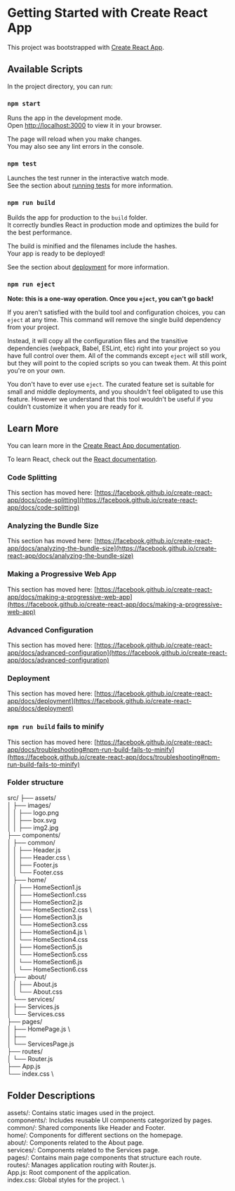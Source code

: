# Getting Started with Create React App

This project was bootstrapped with [Create React App](https://github.com/facebook/create-react-app).

## Available Scripts

In the project directory, you can run:

### `npm start`

Runs the app in the development mode.\
Open [http://localhost:3000](http://localhost:3000) to view it in your browser.

The page will reload when you make changes.\
You may also see any lint errors in the console.

### `npm test`

Launches the test runner in the interactive watch mode.\
See the section about [running tests](https://facebook.github.io/create-react-app/docs/running-tests) for more information.

### `npm run build`

Builds the app for production to the `build` folder.\
It correctly bundles React in production mode and optimizes the build for the best performance.

The build is minified and the filenames include the hashes.\
Your app is ready to be deployed!

See the section about [deployment](https://facebook.github.io/create-react-app/docs/deployment) for more information.

### `npm run eject`

**Note: this is a one-way operation. Once you `eject`, you can't go back!**

If you aren't satisfied with the build tool and configuration choices, you can `eject` at any time. This command will remove the single build dependency from your project.

Instead, it will copy all the configuration files and the transitive dependencies (webpack, Babel, ESLint, etc) right into your project so you have full control over them. All of the commands except `eject` will still work, but they will point to the copied scripts so you can tweak them. At this point you're on your own.

You don't have to ever use `eject`. The curated feature set is suitable for small and middle deployments, and you shouldn't feel obligated to use this feature. However we understand that this tool wouldn't be useful if you couldn't customize it when you are ready for it.

## Learn More

You can learn more in the [Create React App documentation](https://facebook.github.io/create-react-app/docs/getting-started).

To learn React, check out the [React documentation](https://reactjs.org/).

### Code Splitting

This section has moved here: [https://facebook.github.io/create-react-app/docs/code-splitting](https://facebook.github.io/create-react-app/docs/code-splitting)

### Analyzing the Bundle Size

This section has moved here: [https://facebook.github.io/create-react-app/docs/analyzing-the-bundle-size](https://facebook.github.io/create-react-app/docs/analyzing-the-bundle-size)

### Making a Progressive Web App

This section has moved here: [https://facebook.github.io/create-react-app/docs/making-a-progressive-web-app](https://facebook.github.io/create-react-app/docs/making-a-progressive-web-app)

### Advanced Configuration

This section has moved here: [https://facebook.github.io/create-react-app/docs/advanced-configuration](https://facebook.github.io/create-react-app/docs/advanced-configuration)

### Deployment

This section has moved here: [https://facebook.github.io/create-react-app/docs/deployment](https://facebook.github.io/create-react-app/docs/deployment)

### `npm run build` fails to minify

This section has moved here: [https://facebook.github.io/create-react-app/docs/troubleshooting#npm-run-build-fails-to-minify](https://facebook.github.io/create-react-app/docs/troubleshooting#npm-run-build-fails-to-minify)



### Folder structure 

src/
├── assets/             \
│   ├── images/          \
│   │   ├── logo.png    \
│   │   ├── box.svg      \
│   │   ├── img2.jpg    \
├── components/          \
│   ├── common/          \
│   │   ├── Header.js    \
│   │   ├── Header.css    \  
│   │   ├── Footer.js    \
│   │   └── Footer.css    \
│   ├── home/        \
│   │   ├── HomeSection1.js      \
│   │   ├── HomeSection1.css      \
│   │   ├── HomeSection2.js      \
│   │   └── HomeSection2.css    \    
│   │   ├── HomeSection3.js    \
│   │   └── HomeSection3.css      \
│   │   ├── HomeSection4.js        \  
│   │   └── HomeSection4.css        \
│   │   ├── HomeSection5.js      \
│   │   └── HomeSection5.css      \
│   │   └── HomeSection6.js        \
│   │   └── HomeSection6.css        \
│   ├── about/      \
│   │   ├── About.js      \
│   │   └── About.css      \
│   └── services/      \
│       ├── Services.js      \
│       └── Services.css      \
├── pages/        \
│   ├── HomePage.js      \  
│   ├──  
│   └── ServicesPage.js      \
├── routes/        \
│   └── Router.js    \
├── App.js        \
└── index.css      \

## Folder Descriptions
assets/: Contains static images used in the project.        \
components/: Includes reusable UI components categorized by pages.  \
common/: Shared components like Header and Footer.    \
home/: Components for different sections on the homepage.      \
about/: Components related to the About page.        \
services/: Components related to the Services page.      \
pages/: Contains main page components that structure each route.      \
routes/: Manages application routing with Router.js.      \
App.js: Root component of the application.      \
index.css: Global styles for the project.      \


